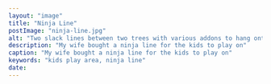 ```yaml
---
layout: "image"
title: "Ninja Line"
postImage: "ninja-line.jpg"
alt: "Two slack lines between two trees with various addons to hang onto"
description: "My wife bought a ninja line for the kids to play on"
caption: "My wife bought a ninja line for the kids to play on"
keywords: "kids play area, ninja line"
date:
---
```

